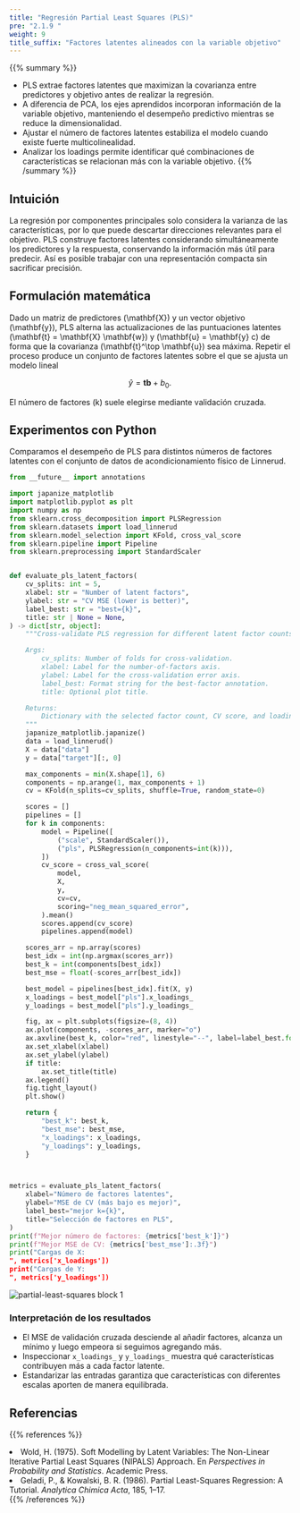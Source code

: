 ```yaml
---
title: "Regresión Partial Least Squares (PLS)"
pre: "2.1.9 "
weight: 9
title_suffix: "Factores latentes alineados con la variable objetivo"
---
```


{{% summary %}}
- PLS extrae factores latentes que maximizan la covarianza entre predictores y objetivo antes de realizar la regresión.
- A diferencia de PCA, los ejes aprendidos incorporan información de la variable objetivo, manteniendo el desempeño predictivo mientras se reduce la dimensionalidad.
- Ajustar el número de factores latentes estabiliza el modelo cuando existe fuerte multicolinealidad.
- Analizar los loadings permite identificar qué combinaciones de características se relacionan más con la variable objetivo.
{{% /summary %}}

## Intuición
La regresión por componentes principales solo considera la varianza de las características, por lo que puede descartar direcciones relevantes para el objetivo. PLS construye factores latentes considerando simultáneamente los predictores y la respuesta, conservando la información más útil para predecir. Así es posible trabajar con una representación compacta sin sacrificar precisión.

## Formulación matemática
Dado un matriz de predictores \(\mathbf{X}\) y un vector objetivo \(\mathbf{y}\), PLS alterna las actualizaciones de las puntuaciones latentes \(\mathbf{t} = \mathbf{X} \mathbf{w}\) y \(\mathbf{u} = \mathbf{y} c\) de forma que la covarianza \(\mathbf{t}^\top \mathbf{u}\) sea máxima. Repetir el proceso produce un conjunto de factores latentes sobre el que se ajusta un modelo lineal

$$
\hat{y} = \mathbf{t} \boldsymbol{b} + b_0.
$$

El número de factores \(k\) suele elegirse mediante validación cruzada.

## Experimentos con Python
Comparamos el desempeño de PLS para distintos números de factores latentes con el conjunto de datos de acondicionamiento físico de Linnerud.

```python
from __future__ import annotations

import japanize_matplotlib
import matplotlib.pyplot as plt
import numpy as np
from sklearn.cross_decomposition import PLSRegression
from sklearn.datasets import load_linnerud
from sklearn.model_selection import KFold, cross_val_score
from sklearn.pipeline import Pipeline
from sklearn.preprocessing import StandardScaler


def evaluate_pls_latent_factors(
    cv_splits: int = 5,
    xlabel: str = "Number of latent factors",
    ylabel: str = "CV MSE (lower is better)",
    label_best: str = "best={k}",
    title: str | None = None,
) -> dict[str, object]:
    """Cross-validate PLS regression for different latent factor counts.

    Args:
        cv_splits: Number of folds for cross-validation.
        xlabel: Label for the number-of-factors axis.
        ylabel: Label for the cross-validation error axis.
        label_best: Format string for the best-factor annotation.
        title: Optional plot title.

    Returns:
        Dictionary with the selected factor count, CV score, and loadings.
    """
    japanize_matplotlib.japanize()
    data = load_linnerud()
    X = data["data"]
    y = data["target"][:, 0]

    max_components = min(X.shape[1], 6)
    components = np.arange(1, max_components + 1)
    cv = KFold(n_splits=cv_splits, shuffle=True, random_state=0)

    scores = []
    pipelines = []
    for k in components:
        model = Pipeline([
            ("scale", StandardScaler()),
            ("pls", PLSRegression(n_components=int(k))),
        ])
        cv_score = cross_val_score(
            model,
            X,
            y,
            cv=cv,
            scoring="neg_mean_squared_error",
        ).mean()
        scores.append(cv_score)
        pipelines.append(model)

    scores_arr = np.array(scores)
    best_idx = int(np.argmax(scores_arr))
    best_k = int(components[best_idx])
    best_mse = float(-scores_arr[best_idx])

    best_model = pipelines[best_idx].fit(X, y)
    x_loadings = best_model["pls"].x_loadings_
    y_loadings = best_model["pls"].y_loadings_

    fig, ax = plt.subplots(figsize=(8, 4))
    ax.plot(components, -scores_arr, marker="o")
    ax.axvline(best_k, color="red", linestyle="--", label=label_best.format(k=best_k))
    ax.set_xlabel(xlabel)
    ax.set_ylabel(ylabel)
    if title:
        ax.set_title(title)
    ax.legend()
    fig.tight_layout()
    plt.show()

    return {
        "best_k": best_k,
        "best_mse": best_mse,
        "x_loadings": x_loadings,
        "y_loadings": y_loadings,
    }



metrics = evaluate_pls_latent_factors(
    xlabel="Número de factores latentes",
    ylabel="MSE de CV (más bajo es mejor)",
    label_best="mejor k={k}",
    title="Selección de factores en PLS",
)
print(f"Mejor número de factores: {metrics['best_k']}")
print(f"Mejor MSE de CV: {metrics['best_mse']:.3f}")
print("Cargas de X:
", metrics['x_loadings'])
print("Cargas de Y:
", metrics['y_loadings'])

```

![partial-least-squares block 1](/images/basic/regression/partial-least-squares_block01_es.png)

### Interpretación de los resultados
- El MSE de validación cruzada desciende al añadir factores, alcanza un mínimo y luego empeora si seguimos agregando más.
- Inspeccionar `x_loadings_` y `y_loadings_` muestra qué características contribuyen más a cada factor latente.
- Estandarizar las entradas garantiza que características con diferentes escalas aporten de manera equilibrada.

## Referencias
{{% references %}}
<li>Wold, H. (1975). Soft Modelling by Latent Variables: The Non-Linear Iterative Partial Least Squares (NIPALS) Approach. En <i>Perspectives in Probability and Statistics</i>. Academic Press.</li>
<li>Geladi, P., &amp; Kowalski, B. R. (1986). Partial Least-Squares Regression: A Tutorial. <i>Analytica Chimica Acta</i>, 185, 1–17.</li>
{{% /references %}}
